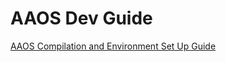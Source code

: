 # AAOS Dev Guide

[AAOS Compilation and Environment Set Up Guide](https://docs.google.com/document/d/1ewiS9lNaEzkh4uzpXLHWL4d9evDaetP1bhu-b-5aThw/edit?usp=sharing)